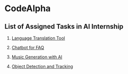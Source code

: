 # CodeAlpha

## List of Assigned Tasks in AI Internship

1. [Language Translation Tool](https://github.com/karthikeyan-2005/Code-Alpha/blob/main/Code%20Alpha/Task%201%20-%20Language%20Translation%20Tool/Language%20Translation%20Tool.py)

2. [Chatbot for FAQ](https://github.com/karthikeyan-2005/Code-Alpha/blob/main/Code%20Alpha/Task%202%20-%20Chatbot%20for%20FAQs/Chatbot%20for%20FAQ.py)

3. [Music Generation with AI](https://github.com/karthikeyan-2005/Code-Alpha/blob/main/Code%20Alpha/Task%203%20-%20Music%20Generation%20with%20AI/Music%20Generation%20with%20AI.py)

4. [Object Detection and Tracking](https://github.com/karthikeyan-2005/Code-Alpha/blob/main/Code%20Alpha/Task%204%20-%20Object%20Detection%20and%20Tracking/Object%20Detection%20and%20Tracking.py)
